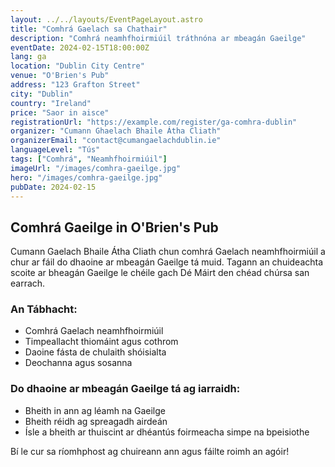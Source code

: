 ```yaml
---
layout: ../../layouts/EventPageLayout.astro
title: "Comhrá Gaelach sa Chathair"
description: "Comhrá neamhfhoirmiúil tráthnóna ar mbeagán Gaeilge"
eventDate: 2024-02-15T18:00:00Z
lang: ga
location: "Dublin City Centre"
venue: "O'Brien's Pub"
address: "123 Grafton Street"
city: "Dublin"
country: "Ireland"
price: "Saor in aisce"
registrationUrl: "https://example.com/register/ga-comhra-dublin"
organizer: "Cumann Ghaelach Bhaile Átha Cliath"
organizerEmail: "contact@cumangaelachdublin.ie"
languageLevel: "Tús"
tags: ["Comhrá", "Neamhfhoirmiúil"]
imageUrl: "/images/comhra-gaeilge.jpg"
hero: "/images/comhra-gaeilge.jpg"
pubDate: 2024-02-15
---
```


## Comhrá Gaeilge in O'Brien's Pub

Cumann Gaelach Bhaile Átha Cliath chun comhrá Gaelach neamhfhoirmiúil a chur ar fáil do dhaoine ar mbeagán Gaeilge tá muid. Tagann an chuideachta scoite ar bheagán Gaeilge le chéile gach Dé Máirt den chéad chúrsa san earrach.

### An Tábhacht:
- Comhrá Gaelach neamhfhoirmiúil
- Timpeallacht thiomáint agus cothrom
- Daoine fásta de chulaith shóisialta
- Deochanna agus sosanna

### Do dhaoine ar mbeagán Gaeilge tá ag iarraidh:
- Bheith in ann ag léamh na Gaeilge
- Bheith réidh ag spreagadh airdeán
- Ísle a bheith ar thuiscint ar dhéantús foirmeacha simpe na bpeisiothe

Bí le cur sa ríomhphost ag chuireann ann agus fáilte roimh an agóir!
